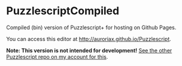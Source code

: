 # PuzzlescriptCompiled
Compiled (bin) version of Puzzlescript+ for hosting on Github Pages.

You can access this editor at http://auroriax.github.io/Puzzlescript.

**Note: This version is not intended for development!** [See the other Puzzlescript repo on my account for this](https://github.com/Auroriax/PuzzleScriptPlus).

